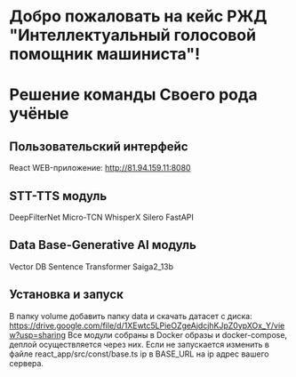 # Добро пожаловать на кейс РЖД "Интеллектуальный голосовой помощник машиниста"!
# Решение команды Своего рода учёные
## Пользовательский интерфейс
React
WEB-приложение: http://81.94.159.11:8080
## STT-TTS модуль
DeepFilterNet
Micro-TCN
WhisperX
Silero
FastAPI
## Data Base-Generative AI модуль
Vector DB
Sentence Transformer
Saiga2_13b

## Установка и запуск
В папку volume добавить папку data и скачать датасет с диска: https://drive.google.com/file/d/1XEwtc5LPieOZgeAjdcjhKJpZ0ypXOx_Y/view?usp=sharing
Все модули собраны в Docker образы и docker-compose, деплой осуществляется через них.
Если не запускается изменить в файле react_app/src/const/base.ts ip в BASE_URL  на ip адрес вашего сервера.

